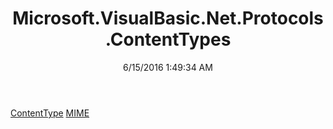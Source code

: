 ﻿---
title: Microsoft.VisualBasic.Net.Protocols.ContentTypes
date: 6/15/2016 1:49:34 AM
---

[ContentType](T-Microsoft.VisualBasic.Net.Protocols.ContentTypes.ContentType.html)
[MIME](T-Microsoft.VisualBasic.Net.Protocols.ContentTypes.MIME.html)
